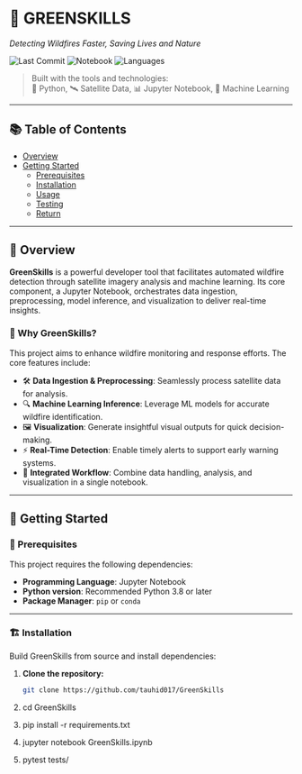 # 🌲 GREENSKILLS

*Detecting Wildfires Faster, Saving Lives and Nature*

![Last Commit](https://img.shields.io/badge/last%20commit-today-brightgreen)
![Notebook](https://img.shields.io/badge/jupyter%20notebook-100%25-blue)
![Languages](https://img.shields.io/badge/languages-1-lightgrey)

> Built with the tools and technologies:  
> 🧠 Python, 🛰️ Satellite Data, 📊 Jupyter Notebook, 🤖 Machine Learning

---

## 📚 Table of Contents

- [Overview](#overview)
- [Getting Started](#getting-started)
  - [Prerequisites](#prerequisites)
  - [Installation](#installation)
  - [Usage](#usage)
  - [Testing](#testing)
  - [Return](#return)

---

## 📌 Overview

**GreenSkills** is a powerful developer tool that facilitates automated wildfire detection through satellite imagery analysis and machine learning. Its core component, a Jupyter Notebook, orchestrates data ingestion, preprocessing, model inference, and visualization to deliver real-time insights.

### 🚀 Why GreenSkills?

This project aims to enhance wildfire monitoring and response efforts. The core features include:

- 🛠 **Data Ingestion & Preprocessing**: Seamlessly process satellite data for analysis.
- 🔍 **Machine Learning Inference**: Leverage ML models for accurate wildfire identification.
- 🖼 **Visualization**: Generate insightful visual outputs for quick decision-making.
- ⚡ **Real-Time Detection**: Enable timely alerts to support early warning systems.
- 🔁 **Integrated Workflow**: Combine data handling, analysis, and visualization in a single notebook.

---

## 🚀 Getting Started

### 🧰 Prerequisites

This project requires the following dependencies:

- **Programming Language**: Jupyter Notebook
- **Python version**: Recommended Python 3.8 or later
- **Package Manager**: `pip` or `conda`

---

### 🏗 Installation

Build GreenSkills from source and install dependencies:

1. **Clone the repository:**

   ```bash
   git clone https://github.com/tauhid017/GreenSkills
2. cd GreenSkills

3. pip install -r requirements.txt
4. jupyter notebook GreenSkills.ipynb
5. pytest tests/
